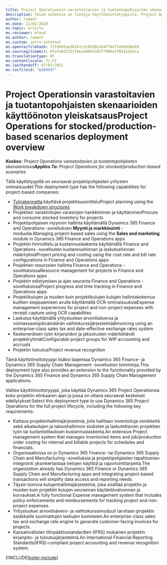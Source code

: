 ```yaml
---
title: Project Operationsin varastoitavien ja tuotantopohjaisten skenaarioiden käyttöönoton yleiskatsaus
description: Tässä aiheessa on tietoja käyttöönottotyypistä, Project Operations varastoitavien ja tuotantopohjaisten skenaarioissa.
author: rumant
ms.date: 11/02/2020
ms.topic: article
ms.reviewer: kfend
ms.author: rumant
ms.custom: intro-internal
ms.openlocfilehash: 71fd9d3ae30147c3c03202a54f74477a95838eb9
ms.sourcegitcommit: 0fafe022731f0e1e8693382ff906e3f8541d34ca
ms.translationtype: HT
ms.contentlocale: fi-FI
ms.lasthandoff: 07/07/2021
ms.locfileid: "6369507"
---
```

# <a name="project-operations-for-stockedproduction-based-scenarios-deployment-overview"></a><span data-ttu-id="70b2e-103">Project Operationsin varastoitavien ja tuotantopohjaisten skenaarioiden käyttöönoton yleiskatsaus</span><span class="sxs-lookup"><span data-stu-id="70b2e-103">Project Operations for stocked/production-based scenarios deployment overview</span></span>

<span data-ttu-id="70b2e-104">_**Koskee:** Project Operations varastoitavien ja tuotantopohjaisten skenaarioissa_</span><span class="sxs-lookup"><span data-stu-id="70b2e-104">_**Applies To:** Project Operations for stocked/production-based scenarios_</span></span>


<span data-ttu-id="70b2e-105">Tällä käyttötyypillä on seuraavat projektipohjaisten yritysten ominaisuudet:</span><span class="sxs-lookup"><span data-stu-id="70b2e-105">This deployment type has the following capabilities for project-based companies:</span></span>

- <span data-ttu-id="70b2e-106">[Työrakennetta](work-breakdown-structures.md) käyttävä projektisuunnittelu</span><span class="sxs-lookup"><span data-stu-id="70b2e-106">Project planning using the [Work breakdown structures](work-breakdown-structures.md)</span></span>
- <span data-ttu-id="70b2e-107">Projektien varastoitujen varastojen hankkiminen ja käyttäminen</span><span class="sxs-lookup"><span data-stu-id="70b2e-107">Procure and consume stocked inventory for projects</span></span>
- <span data-ttu-id="70b2e-108">Projektipohjaisen myynnin hallinta käyttämällä Dynamics 365 Finance and Operations -sovelluksen **Myynti ja markkinointi** -moduulia.</span><span class="sxs-lookup"><span data-stu-id="70b2e-108">Managing project-based sales using the **Sales and marketing** module in Dynamics 365 Finance and Operations apps</span></span>
- <span data-ttu-id="70b2e-109">Projektin hinnoittelu ja kustannuslaskenta käyttämällä Finance and Operations -sovellusten kustannushinnan ja laskutushinnan määrityksiä</span><span class="sxs-lookup"><span data-stu-id="70b2e-109">Project pricing and costing using the cost rate and bill rate configurations in Finance and Operations apps</span></span>
- <span data-ttu-id="70b2e-110">Projektien resurssien hallinta Finance and Operations -sovelluksissa</span><span class="sxs-lookup"><span data-stu-id="70b2e-110">Resource management for projects in Finance and Operations apps</span></span>
- <span data-ttu-id="70b2e-111">Projektin edistymisen ja ajan seuranta Finance and Operations -sovelluksissa</span><span class="sxs-lookup"><span data-stu-id="70b2e-111">Project progress and time tracking in Finance and Operations apps</span></span>
- <span data-ttu-id="70b2e-112">Projektikulujen ja muiden kuin projektikulujen kulujen hallintakokemus kuittien sieppaamisen avulla käyttämällä OCR-ominaisuuksia</span><span class="sxs-lookup"><span data-stu-id="70b2e-112">Expense management experiences for project and non-project expenses with receipt capture using OCR capabilities</span></span>
- <span data-ttu-id="70b2e-113">Laskutus käyttämällä yritysluokan arvonlisäveroa ja voimassaolopäivämäärän vaihtokurssijärjestelmää</span><span class="sxs-lookup"><span data-stu-id="70b2e-113">Invoicing using an enterprise-class sales tax and date-effective exchange rates system</span></span>
- <span data-ttu-id="70b2e-114">Keskeneräisen työn kirjanpidon ja jaksotusten määritettävät projektiryhmät</span><span class="sxs-lookup"><span data-stu-id="70b2e-114">Configurable project groups for WIP accounting and accruals</span></span>
- <span data-ttu-id="70b2e-115">Projektin tuloutus</span><span class="sxs-lookup"><span data-stu-id="70b2e-115">Project revenue recognition</span></span>

<span data-ttu-id="70b2e-116">Tämä käyttöönottotyyppi lisäksi laajentaa Dynamics 365 Finance- ja Dynamics 365 Supply Chain Management -sovellusten toimintoja.</span><span class="sxs-lookup"><span data-stu-id="70b2e-116">This deployment type also provides an extension to the functionality provided by the Dynamics 365 Finance and Dynamics 365 Supply Chain Management applications.</span></span>

<span data-ttu-id="70b2e-117">Valitse käyttöönottotyyppi, joka käyttää Dynamics 365 Project Operationsia koko projektin elinkaaren ajan ja jossa on oltava seuraavat keskeiset edellytykset:</span><span class="sxs-lookup"><span data-stu-id="70b2e-117">Select this deployment type to use Dynamics 365 Project Operations for the full project lifecycle, including the following key requirements:</span></span>

- <span data-ttu-id="70b2e-118">Kattava projektinhallintajärjestelmä, jolla hallitaan inventoituja nimikkeitä sekä aikataulujen ja taloushallinnon sisäisten ja laskutettavien projektien työn tai tuotantotilauksen kustannuslaskenta.</span><span class="sxs-lookup"><span data-stu-id="70b2e-118">An extensive Project management system that manages inventoried items and job/production order costing for internal and billable projects for schedules and financials.</span></span>
- <span data-ttu-id="70b2e-119">Organisaatiossa on jo Dynamics 365 Finance- tai Dynamics 365 Supply Chain and Manufacturing -sovelluksia ja projektipohjaisten tapahtumien integrointi yksinkertaistaa tietojen käyttöä ja raportointitarpeita.</span><span class="sxs-lookup"><span data-stu-id="70b2e-119">The organization already has Dynamics 365 Finance or Dynamics 365 Supply Chain and Manufacturing apps and integrating project-based transactions will simplify data access and reporting needs.</span></span>
- <span data-ttu-id="70b2e-120">Täysin toimiva kulujenhallintajärjestelmä, joka sisältää projektin ja muiden kuin projektin kulujen seurannan käytäntövalvonnan ja korvaukset.</span><span class="sxs-lookup"><span data-stu-id="70b2e-120">A fully functional Expense management system that includes policy enforcements and reimbursements for tracking project and non-project expenses.</span></span>
- <span data-ttu-id="70b2e-121">Yritysluokan arvonlisävero- ja vaihtokurssimoduuli tarvitaan projektin asiakkaille suunnattujen laskujen luomiseen.</span><span class="sxs-lookup"><span data-stu-id="70b2e-121">An enterprise-class sales tax and exchange rate engine to generate customer-facing invoices for projects.</span></span>
- <span data-ttu-id="70b2e-122">Kansainvälisten tilinpäätösstandardien (IFRS) mukainen projektin kirjanpito- ja tuloutusjärjestelmä.</span><span class="sxs-lookup"><span data-stu-id="70b2e-122">An International Financial Reporting Standards(IFRS)-compliant project accounting and revenue recognition system.</span></span>



[!INCLUDE[footer-include](../includes/footer-banner.md)]